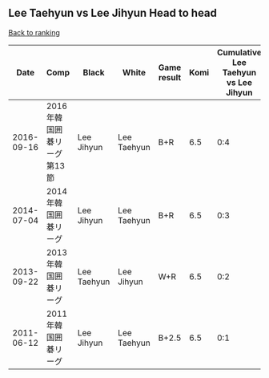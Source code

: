 ## Lee Taehyun vs Lee Jihyun Head to head

[Back to ranking](../../index.md)




| **Date** | **Comp** | **Black** | **White** | **Game result** | **Komi** | **Cumulative Lee Taehyun vs Lee Jihyun** | **Lee Taehyun streak** | **Lee Jihyun streak** | 
| --- | --- | --- | --- | --- | --- | --- | --- | --- |
| 2016-09-16 | 2016年韓国囲碁リーグ第13節 | Lee Jihyun | Lee Taehyun | B+R | 6.5 | 0:4 | 0 | 4 | 
| 2014-07-04 | 2014年韓国囲碁リーグ | Lee Jihyun | Lee Taehyun | B+R | 6.5 | 0:3 | 0 | 3 | 
| 2013-09-22 | 2013年韓国囲碁リーグ | Lee Taehyun | Lee Jihyun | W+R | 6.5 | 0:2 | 0 | 2 | 
| 2011-06-12 | 2011年韓国囲碁リーグ | Lee Jihyun | Lee Taehyun | B+2.5 | 6.5 | 0:1 | 0 | 1 |




